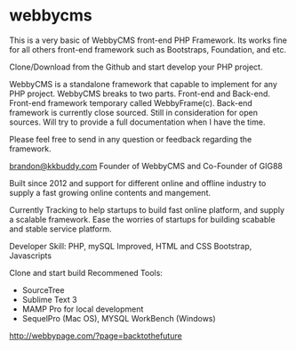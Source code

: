 # webbycms
This is a very basic of WebbyCMS front-end PHP Framework.
Its works fine for all others front-end framework such as Bootstraps, Foundation, and etc.

Clone/Download from the Github and start develop your PHP project.

WebbyCMS is a standalone framework that capable to implement for any PHP project. WebbyCMS breaks to two parts. Front-end and Back-end.
Front-end framework temporary called WebbyFrame(c). Back-end framework is currently close sourced. Still in consideration for open sources. Will try to provide a full documentation when I have the time.

Please feel free to send in any question or feedback regarding the framework.

brandon@kkbuddy.com
Founder of WebbyCMS and Co-Founder of GIG88

Built since 2012 and support for different online and offline industry to supply a fast growing online contents and mangement.

Currently Tracking to help startups to build fast online platform, and supply a scalable framework.
Ease the worries of startups for building scabable and stable service platform.

Developer Skill: PHP, mySQL Improved, HTML and CSS Bootstrap, Javascripts

Clone and start build
Recommened Tools:
- SourceTree
- Sublime Text 3
- MAMP Pro for local development
- SequelPro (Mac OS), MYSQL WorkBench (Windows)

http://webbypage.com/?page=backtothefuture
